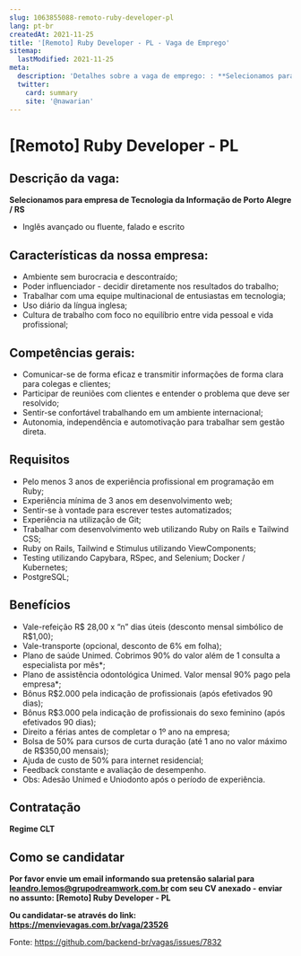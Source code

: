 ```yaml
---
slug: 1063855088-remoto-ruby-developer-pl
lang: pt-br
createdAt: 2021-11-25
title: '[Remoto] Ruby Developer - PL - Vaga de Emprego'
sitemap:
  lastModified: 2021-11-25
meta:
  description: 'Detalhes sobre a vaga de emprego: : **Selecionamos para empresa de Tecnologia da Informação de Porto Alegre / RS** - Inglês avançado ou fluente, falado e escrito'
  twitter:
    card: summary
    site: '@nawarian'
---
```


# [Remoto] Ruby Developer - PL

## Descrição da vaga:

**Selecionamos para empresa de Tecnologia da Informação de Porto Alegre / RS**

- Inglês avançado ou fluente, falado e escrito

## Características da nossa empresa:

- Ambiente sem burocracia e descontraído;
- Poder influenciador - decidir diretamente nos resultados do trabalho;
- Trabalhar com uma equipe multinacional de entusiastas em tecnologia;
- Uso diário da língua inglesa;
- Cultura de trabalho com foco no equilíbrio entre vida pessoal e vida profissional;

## Competências gerais:

- Comunicar-se de forma eficaz e transmitir informações de forma clara para colegas e clientes;
- Participar de reuniões com clientes e entender o problema que deve ser resolvido;
- Sentir-se confortável trabalhando em um ambiente internacional;
- Autonomia, independência e automotivação para trabalhar sem gestão direta.

## Requisitos

- Pelo menos 3 anos de experiência profissional em programação em Ruby; 
- Experiência mínima de 3 anos em desenvolvimento web; 
- Sentir-se à vontade para escrever testes automatizados; 
- Experiência na utilização de Git; 
- Trabalhar com desenvolvimento web utilizando Ruby on Rails e Tailwind CSS; 
- Ruby on Rails, Tailwind e Stimulus utilizando ViewComponents; 
- Testing utilizando Capybara, RSpec, and Selenium; Docker / Kubernetes; 
- PostgreSQL;

## Benefícios

- Vale-refeição R$ 28,00 x “n” dias úteis (desconto mensal simbólico de R$1,00);
- Vale-transporte (opcional, desconto de 6% em folha);
- Plano de saúde Unimed. Cobrimos 90% do valor além de 1 consulta a especialista por mês*;
- Plano de assistência odontológica Unimed. Valor mensal 90% pago pela empresa*;
- Bônus R$2.000 pela indicação de profissionais (após efetivados 90 dias);
- Bônus R$3.000 pela indicação de profissionais do sexo feminino (após efetivados 90 dias);
- Direito a férias antes de completar o 1º ano na empresa;
- Bolsa de 50% para cursos de curta duração (até 1 ano no valor máximo de R$350,00 mensais);
- Ajuda de custo de 50% para internet residencial;
- Feedback constante e avaliação de desempenho. 
- Obs: Adesão Unimed e Uniodonto após o período de experiência.

## Contratação

**Regime CLT**

## Como se candidatar

**Por favor envie um email informando sua pretensão salarial para leandro.lemos@grupodreamwork.com.br com seu CV anexado - enviar no assunto: [Remoto] Ruby Developer - PL**

**Ou candidatar-se através do link: https://menvievagas.com.br/vaga/23526**

Fonte: https://github.com/backend-br/vagas/issues/7832